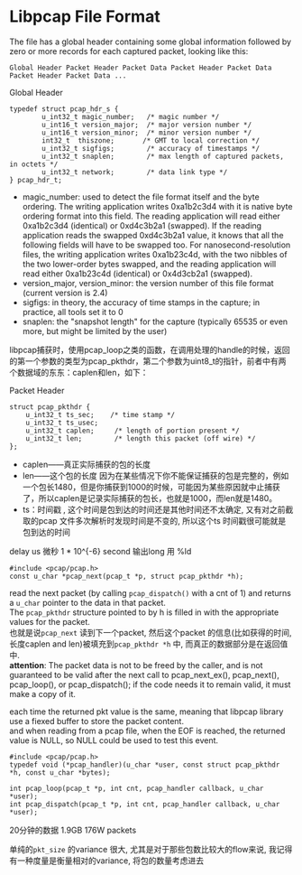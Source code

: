 # Libpcap File Format
The file has a global header containing some global information followed by zero or more records for each captured packet, looking like this:
```
Global Header Packet Header Packet Data Packet Header Packet Data Packet Header Packet Data ... 
```
Global Header 
```
typedef struct pcap_hdr_s {
        u_int32_t magic_number;   /* magic number */
        u_int16_t version_major;  /* major version number */
        u_int16_t version_minor;  /* minor version number */
        int32_t  thiszone;       /* GMT to local correction */
        u_int32_t sigfigs;        /* accuracy of timestamps */
        u_int32_t snaplen;        /* max length of captured packets, in octets */
        u_int32_t network;        /* data link type */
} pcap_hdr_t;
```

- magic_number: 
used to detect the file format itself and the byte ordering. 
The writing application writes 0xa1b2c3d4 with it is native byte ordering format into this field. 
The reading application will read either 0xa1b2c3d4 (identical) or 0xd4c3b2a1 (swapped). 
If the reading application reads the swapped 0xd4c3b2a1 value, it knows that all the following fields will have to be swapped too. 
For nanosecond-resolution files, the writing application writes 0xa1b23c4d, with the two nibbles of the two lower-order bytes swapped, and the reading application will read either 0xa1b23c4d (identical) or 0x4d3cb2a1 (swapped).
- version_major, version_minor: the version number of this file format (current version is 2.4) 
- sigfigs: in theory, the accuracy of time stamps in the capture; in practice, all tools set it to 0
- snaplen: the "snapshot length" for the capture (typically 65535 or even more, but might be limited by the user)

libpcap捕获时，使用pcap_loop之类的函数，在调用处理的handle的时候，返回的第一个参数的类型为pcap_pkthdr，第二个参数为uint8_t的指针，前者中有两个数据域的东东：caplen和len，如下：

Packet Header 
```
struct pcap_pkthdr {
	u_int32_t ts_sec;    /* time stamp */
	u_int32_t ts_usec;
	u_int32_t caplen;     /* length of portion present */
	u_int32_t len;        /* length this packet (off wire) */
};
```
- caplen——真正实际捕获的包的长度 
- len——这个包的长度
因为在某些情况下你不能保证捕获的包是完整的，例如一个包长1480，但是你捕获到1000的时候，可能因为某些原因就中止捕获了，所以caplen是记录实际捕获的包长，也就是1000，而len就是1480。
- ts：时间戳 , 这个时间是包到达的时间还是其他时间还不太确定, 又有对之前截取的pcap 文件多次解析时发现时间是不变的, 所以这个ts 时间戳很可能就是包到达的时间

delay us 微秒 1 * 10^{-6} second
输出long 用 %ld

```
#include <pcap/pcap.h>
const u_char *pcap_next(pcap_t *p, struct pcap_pkthdr *h);
```
read the next packet (by calling `pcap_dispatch()` with a cnt of 1) and 
returns a `u_char` pointer to the data in that packet.   
The `pcap_pkthdr` structure pointed to by h is filled in with the appropriate values for the packet.  
也就是说`pcap_next` 读到下一个packet, 然后这个packet 的信息(比如获得的时间, 长度caplen and len)被填充到`pcap_pkthdr *h` 中, 而真正的数据部分是在返回值中.  
**attention**:
The packet  data  is  not  to  be freed by the caller, and is not guaranteed to be valid after the next call to pcap_next_ex(), pcap_next(), pcap_loop(), or pcap_dispatch(); 
if the code needs it to remain valid, it must make a copy of it. 

each time the returned pkt value is the same, meaning that libpcap library use a fiexed buffer to store the packet content.  
and when reading from a pcap file, when the EOF is reached, the returned value is NULL, so NULL could be used to test this event.

```
#include <pcap/pcap.h>
typedef void (*pcap_handler)(u_char *user, const struct pcap_pkthdr *h, const u_char *bytes);

int pcap_loop(pcap_t *p, int cnt, pcap_handler callback, u_char *user);
int pcap_dispatch(pcap_t *p, int cnt, pcap_handler callback, u_char *user);
```

20分钟的数据 1.9GB 176W packets

单纯的`pkt_size` 的variance 很大, 尤其是对于那些包数比较大的flow来说, 我记得有一种度量是衡量相对的variance, 将包的数量考虑进去
